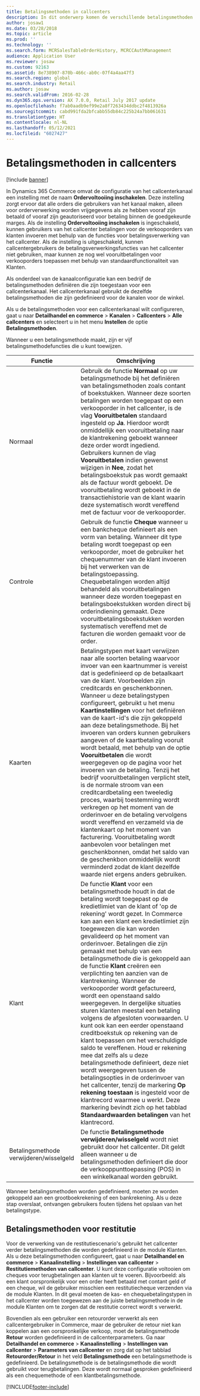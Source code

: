 ```yaml
---
title: Betalingsmethoden in callcenters
description: In dit onderwerp komen de verschillende betalingsmethoden aan bod die u in een callcenter in Dynamics 365 Commerce kunt gebruiken.
author: josaw1
ms.date: 03/28/2018
ms.topic: article
ms.prod: ''
ms.technology: ''
ms.search.form: MCRSalesTableOrderHistory, MCRCCAuthManagement
audience: Application User
ms.reviewer: josaw
ms.custom: 92163
ms.assetid: 8e738907-870b-466c-ab0c-07f4a4aa47f3
ms.search.region: global
ms.search.industry: Retail
ms.author: josaw
ms.search.validFrom: 2016-02-28
ms.dyn365.ops.version: AX 7.0.0, Retail July 2017 update
ms.openlocfilehash: f7ab0aadb9ef99e2a8f7263434ddbc2f4813926a
ms.sourcegitcommit: cabd991fda2bfcabb55db84c225b24a7bb061631
ms.translationtype: HT
ms.contentlocale: nl-NL
ms.lasthandoff: 05/12/2021
ms.locfileid: "6027427"
---
```

# <a name="payment-methods-in-call-centers"></a>Betalingsmethoden in callcenters

[!include [banner](includes/banner.md)]

In Dynamics 365 Commerce omvat de configuratie van het callcenterkanaal een instelling met de naam **Ordervoltooiing inschakelen**. Deze instelling zorgt ervoor dat alle orders die gebruikers van het kanaal maken, alleen voor orderverwerking worden vrijgegevens als ze hebben vooraf zijn betaald of vooraf zijn geautoriseerd voor betaling binnen de goedgekeurde marges. Als de instelling **Ordervoltooiing inschakelen** is ingeschakeld, kunnen gebruikers van het callcenter betalingen voor de verkooporders van klanten invoeren met behulp van de functies voor betalingsverwerking van het callcenter. Als de instelling is uitgeschakeld, kunnen callcentergebruikers de betalingsverwerkingsfuncties van het callcenter niet gebruiken, maar kunnen ze nog wel vooruitbetalingen voor verkooporders toepassen met behulp van standaardfunctionaliteit van Klanten.

Als onderdeel van de kanaalconfiguratie kan een bedrijf de betalingsmethoden definiëren die zijn toegestaan voor een callcenterkanaal. Het callcenterkanaal gebruikt de dezelfde betalingsmethoden die zijn gedefinieerd voor de kanalen voor de winkel.

Als u de betalingsmethoden voor een callcenterkanaal wilt configureren, gaat u naar **Detailhandel en commerce** \> **Kanalen** \> **Callcenters** \> **Alle callcenters** en selecteert u in het menu **Instellen** de optie **Betalingsmethoden**.

Wanneer u een betalingsmethode maakt, zijn er vijf betalingsmethodefuncties die u kunt toewijzen.

| Functie            | Omschrijving |
|---------------------|-------------|
| Normaal              | Gebruik de functie **Normaal** op uw betalingsmethode bij het definiëren van betalingsmethoden zoals contant of boekstukken. Wanneer deze soorten betalingen worden toegepast op een verkooporder in het callcenter, is de vlag **Vooruitbetalen** standaard ingesteld op **Ja**. Hierdoor wordt onmiddellijk een vooruitbetaling naar de klantrekening geboekt wanneer deze order wordt ingediend. Gebruikers kunnen de vlag **Vooruitbetalen** indien gewenst wijzigen in **Nee**, zodat het betalingsboekstuk pas wordt gemaakt als de factuur wordt geboekt. De vooruitbetaling wordt geboekt in de transactiehistorie van de klant waarin deze systematisch wordt vereffend met de factuur voor de verkooporder. |
| Controle               | Gebruik de functie **Cheque** wanneer u een bankcheque definieert als een vorm van betaling. Wanneer dit type betaling wordt toegepast op een verkooporder, moet de gebruiker het chequenummer van de klant invoeren bij het verwerken van de betalingstoepassing. Chequebetalingen worden altijd behandeld als vooruitbetalingen wanneer deze worden toegepast en betalingsboekstukken worden direct bij orderindiening gemaakt. Deze vooruitbetalingsboekstukken worden systematisch vereffend met de facturen die worden gemaakt voor de order. |
| Kaarten               | Betalingstypen met kaart verwijzen naar alle soorten betaling waarvoor invoer van een kaartnummer is vereist dat is gedefinieerd op de betaalkaart van de klant. Voorbeelden zijn creditcards en geschenkbonnen. Wanneer u deze betalingstypen configureert, gebruikt u het menu **Kaartinstellingen** voor het definiëren van de kaart-id's die zijn gekoppeld aan deze betalingsmethode. Bij het invoeren van orders kunnen gebruikers aangeven of de kaartbetaling vooruit wordt betaald, met behulp van de optie **Vooruitbetalen** die wordt weergegeven op de pagina voor het invoeren van de betaling. Tenzij het bedrijf vooruitbetalingen verplicht stelt, is de normale stroom van een creditcardbetaling een tweeledig proces, waarbij toestemming wordt verkregen op het moment van de orderinvoer en de betaling vervolgens wordt vereffend en verzameld via de klantenkaart op het moment van facturering. Vooruitbetaling wordt aanbevolen voor betalingen met geschenkbonnen, omdat het saldo van de geschenkbon onmiddellijk wordt verminderd zodat de klant dezelfde waarde niet ergens anders gebruiken. |
| Klant            | De functie **Klant** voor een betalingsmethode houdt in dat de betaling wordt toegepast op de kredietlimiet van de klant of 'op de rekening' wordt gezet. In Commerce kan aan een klant een kredietlimiet zijn toegewezen die kan worden gevalideerd op het moment van orderinvoer. Betalingen die zijn gemaakt met behulp van een betalingsmethode die is gekoppeld aan de functie **Klant** creëren een verplichting ten aanzien van de klantrekening. Wanneer de verkooporder wordt gefactureerd, wordt een openstaand saldo weergegeven. In dergelijke situaties sturen klanten meestal een betaling volgens de afgesloten voorwaarden. U kunt ook kan een eerder openstaand creditboekstuk op rekening van de klant toepassen om het verschuldigde saldo te vereffenen. Houd er rekening mee dat zelfs als u deze betalingsmethode definieert, deze niet wordt weergegeven tussen de betalingsopties in de orderinvoer van het callcenter, tenzij de markering **Op rekening toestaan** is ingesteld voor de klantrecord waarmee u werkt. Deze markering bevindt zich op het tabblad **Standaardwaarden betalingen** van het klantrecord. |
| Betalingsmethode verwijderen/wisselgeld | De functie **Betalingsmethode verwijderen/wisselgeld** wordt niet gebruikt door het callcenter. Dit geldt alleen wanneer u de betalingsmethoden definieert die door de verkooppunttoepassing (POS) in een winkelkanaal worden gebruikt. |

Wanneer betalingsmethoden worden gedefinieerd, moeten ze worden gekoppeld aan een grootboekrekening of een bankrekening. Als u deze stap overslaat, ontvangen gebruikers fouten tijdens het opslaan van het betalingstype.

## <a name="refund-payment-methods"></a>Betalingsmethoden voor restitutie

Voor de verwerking van de restitutiescenario's gebruikt het callcenter verder betalingsmethoden die worden gedefinieerd in de module Klanten. Als u deze betalingsmethoden configureert, gaat u naar **Detailhandel en commerce** \> **Kanaalinstelling** \> **Instellingen van callcenter** \> **Restitutiemethoden van callcenter**. U kunt deze configuratie voltooien om cheques voor terugbetalingen aan klanten uit te voeren. Bijvoorbeeld: als een klant oorspronkelijk voor een order heeft betaald met contant geld of een cheque, wil de gebruiker misschien een restitutiecheque verzenden via de module Klanten. In dit geval moeten de kas- en chequebetalingstypen in het callcenter worden toegewezen aan de juiste betalingsmethode in de module Klanten om te zorgen dat de restitutie correct wordt s verwerkt.

Bovendien als een gebruiker een retourorder verwerkt als een callcentergebruiker in Commerce, maar de gebruiker de retour niet kan koppelen aan een oorspronkelijke verkoop, moet de betalingsmethode **Retour** worden gedefinieerd in de callcenterparameters. Ga naar **Detailhandel en commerce** \> **Kanaalinstelling** \> **Instellingen van callcenter** \> **Parameters van callcenter** en zorg dat op het tabblad **Retourorder/Retour** in het veld **Betalingsmethode** een betalingsmethode is gedefinieerd. De betalingsmethode is de betalingsmethode die wordt gebruikt voor terugbetalingen. Deze wordt normaal gesproken gedefinieerd als een chequemethode of een klantbetalingsmethode.


[!INCLUDE[footer-include](../includes/footer-banner.md)]